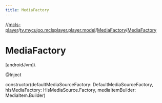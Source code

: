 ```yaml
---
title: MediaFactory
---
```

//[mcls-player](../../../index.html)/[tv.mycujoo.mclsplayer.player.model](../index.html)/[MediaFactory](index.html)/[MediaFactory](-media-factory.html)



# MediaFactory



[androidJvm]\




@Inject



constructor(defaultMediaSourceFactory: DefaultMediaSourceFactory, hlsMediaFactory: HlsMediaSource.Factory, mediaItemBuilder: MediaItem.Builder)





